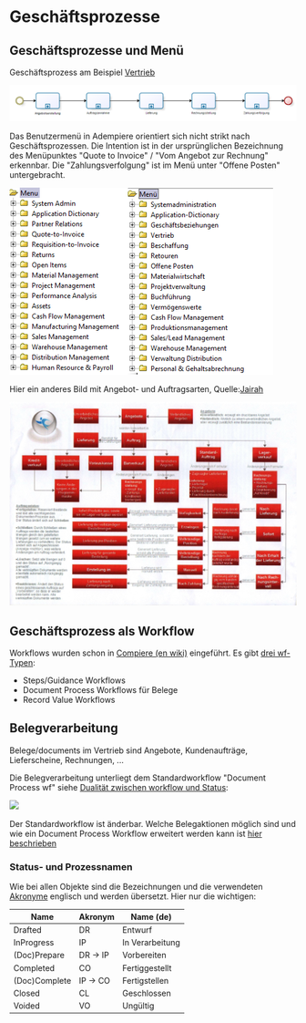 # Geschäftsprozesse

## Geschäftsprozesse und Menü

Geschäftsprozess am Beispiel [Vertrieb](2.3-sales.md)

![](../.gitbook/assets/process-sales.PNG)

Das Benutzermenü in Adempiere orientiert sich nicht strikt nach Geschäftsprozessen. Die Intention ist in der ursprünglichen Bezeichnung des Menüpunktes "Quote to Invoice" / "Vom Angebot zur Rechnung" erkennbar. Die "Zahlungsverfolgung" ist im Menü unter "Offene Posten" untergebracht.

![](../.gitbook/assets/menu-en+de.PNG)

Hier ein anderes Bild mit Angebot- und Auftragsarten, Quelle:[Jairah](http://wiki.adempiere.net/User:Jairah#Adempiere_Sales_Order_.28SO.29_Map)

![](../.gitbook/assets/Sales_Order_MAP-DE.jpg)

## Geschäftsprozess als Workflow

Workflows wurden schon in [Compiere (en wiki)](http://wiki.compiere.com/display/docs/Workflow) eingeführt. Es gibt [drei wf-Typen](http://www.compieresource.com/2008/03/workflows-in-compiere.html):

* Steps/Guidance Workflows
* Document Process Workflows für Belege
* Record Value Workflows

## Belegverarbeitung

Belege/documents im Vertrieb sind Angebote, Kundenaufträge, Lieferscheine, Rechnungen, ...

Die Belegverarbeitung unterliegt dem Standardworkflow "Document Process wf" siehe [Dualität zwischen workflow und Status](http://wiki.adempiere.net/DE/Belegart#Dualit.C3.A4t_zwischen_workflow_und_Status):

![](http://wiki.adempiere.net/images/1/13/Wf%2BdocStatus.PNG)

Der Standardworkflow ist änderbar. Welche Belegaktionen möglich sind und wie ein Document Process Workflow erweitert werden kann ist [hier beschrieben](http://wiki.idempiere.org/de/Workflow_%28Fenster_ID-113%29#Knotenaktion)

### Status- und Prozessnamen

Wie bei allen Objekte sind die Bezeichnungen und die verwendeten [Akronyme](https://de.wikipedia.org/wiki/Akronym) englisch und werden übersetzt. Hier nur die wichtigen:

Name         | Akronym | Name (de)
------------ | ------- | ------
Drafted      | DR      | Entwurf
InProgress   | IP      | In Verarbeitung
(Doc)Prepare  | DR -> IP      | Vorbereiten
Completed    | CO      | Fertiggestellt
(Doc)Complete | IP -> CO      | Fertigstellen
Closed       | CL      | Geschlossen
Voided       | VO      | Ungültig

